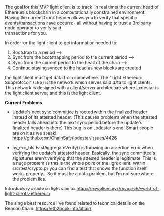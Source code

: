 The goal for this MVP light client is to track (in real time) the current head of Ethereum's blockchain in a 
computationally constrained environment.  Having the current block header allows you to verify that specific 
events/transactions have occured-  all without having to trust a 3rd party node operator to verify said  
transactions for you.

In order for the light client to get information needed to: 
  1) Bootstrap to a period  --> 
  2) Sync from the bootstrapping period to the current period  -->
  3) Sync from the current period to the head of the chain  -->
  4) Continue staying synced to the head as new blocks are created

the light client must get data from somewhere.  The "Light Ethereum Subprotocol" (LES) is the network which 
serves said data to light clients.  This network is designed with a client/server architecture where Lodestar
is the light client server, and this is the light client.  


**Current Problems**
  - Update's next sync committee is rooted within the finalized header instead of its attested header.
    (This causes problems when the attested header falls ahead into the next sync period before the 
    update's finalized header is there)
    This bug is on Lodestar's end.  Smart people are on it as we speak!  
    https://github.com/ChainSafe/lodestar/issues/4426

  - py_ecc_bls.FastAggregateVerify() is throwing an assertion error when verifying the update's attested header.
    Basically, the sync committee's signatures aren't verifying that the attested header is legitimate.  This is
    a huge problem as this is the whole point of the light client.
    Within src/test/crypto.py you can find a test that shows the function itself works properly... So it must be
    a data problem, but I'm not sure where the problem lies. 


Introductory article on light clients:
https://mycelium.xyz/research/world-of-light-clients-ethereum

The single best resource I've found related to technical details on the Beacon Chain:
https://eth2book.info/altair/
